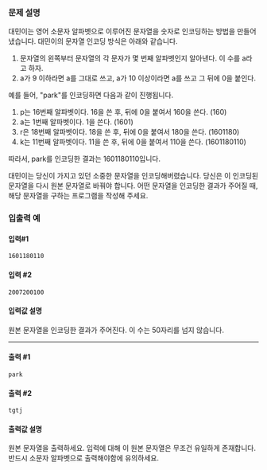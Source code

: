 ### 문제 설명
대민이는 영어 소문자 알파벳으로 이루어진 문자열을 숫자로 인코딩하는 방법을 만들어냈습니다. 대민이의 문자열 인코딩 방식은 아래와 같습니다.

1. 문자열의 왼쪽부터 문자열의 각 문자가 몇 번째 알파벳인지 알아낸다. 이 수를 a라고 하자.
2. a가 9 이하라면 a를 그대로 쓰고, a가 10 이상이라면 a를 쓰고 그 뒤에 0을 붙인다.

예를 들어, "park"를 인코딩하면 다음과 같이 진행됩니다.

1. p는 16번째 알파벳이다. 16을 쓴 후, 뒤에 0을 붙여서 160을 쓴다. (160)
2. a는 1번째 알파벳이다. 1을 쓴다. (1601)
3. r은 18번째 알파벳이다. 18을 쓴 후, 뒤에 0을 붙여서 180을 쓴다. (1601180)
4. k는 11번째 알파벳이다. 11을 쓴 후, 뒤에 0을 붙여서 110을 쓴다. (1601180110)

따라서, park를 인코딩한 결과는 1601180110입니다.

대민이는 당신이 가지고 있던 소중한 문자열을 인코딩해버렸습니다. 당신은 이 인코딩된 문자열을 다시 원본 문자열로 바꿔야 합니다. 어떤 문자열을 인코딩한 결과가 주어질 때, 해당 문자열을 구하는 프로그램을 작성해 주세요.

### 입출력 예
#### 입력#1
```
1601180110
```
#### 입력 #2
```
2007200100
```
#### 입력값 설명
원본 문자열을 인코딩한 결과가 주어진다. 이 수는 50자리를 넘지 않습니다.

--- 
#### 출력 #1
```
park
```

#### 출력 #2
```
tgtj
```

#### 출력값 설명
원본 문자열을 출력하세요. 입력에 대해 이 원본 문자열은 무조건 유일하게 존재합니다. 반드시 소문자 알파벳으로 출력해야함에 유의하세요.
